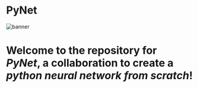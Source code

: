 # PyNet

![banner](https://i.ibb.co/9TBFRqH/pynet-banner.png)

# Welcome to the repository for *PyNet*, a collaboration to create a *python neural network from scratch*!
